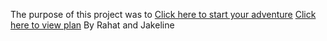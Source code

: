 The purpose of this project was to 
[Click here to start your adventure](walking.md)
[Click here to view plan]()
By Rahat and Jakeline